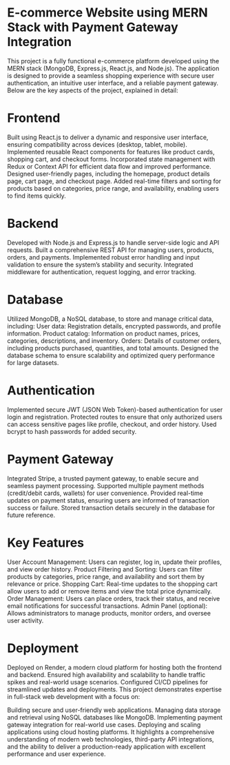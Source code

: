 # E-commerce Website using MERN Stack with Payment Gateway Integration

This project is a fully functional e-commerce platform developed using the MERN stack (MongoDB, Express.js, React.js, and Node.js). The application is designed to provide a seamless shopping experience with secure user authentication, an intuitive user interface, and a reliable payment gateway. Below are the key aspects of the project, explained in detail:

# Frontend

Built using React.js to deliver a dynamic and responsive user interface, ensuring compatibility across devices (desktop, tablet, mobile).
Implemented reusable React components for features like product cards, shopping cart, and checkout forms.
Incorporated state management with Redux or Context API for efficient data flow and improved performance.
Designed user-friendly pages, including the homepage, product details page, cart page, and checkout page.
Added real-time filters and sorting for products based on categories, price range, and availability, enabling users to find items quickly.

# Backend

Developed with Node.js and Express.js to handle server-side logic and API requests.
Built a comprehensive REST API for managing users, products, orders, and payments.
Implemented robust error handling and input validation to ensure the system’s stability and security.
Integrated middleware for authentication, request logging, and error tracking.

# Database

Utilized MongoDB, a NoSQL database, to store and manage critical data, including:
User data: Registration details, encrypted passwords, and profile information.
Product catalog: Information on product names, prices, categories, descriptions, and inventory.
Orders: Details of customer orders, including products purchased, quantities, and total amounts.
Designed the database schema to ensure scalability and optimized query performance for large datasets.

# Authentication

Implemented secure JWT (JSON Web Token)-based authentication for user login and registration.
Protected routes to ensure that only authorized users can access sensitive pages like profile, checkout, and order history.
Used bcrypt to hash passwords for added security.

# Payment Gateway

Integrated Stripe, a trusted payment gateway, to enable secure and seamless payment processing.
Supported multiple payment methods (credit/debit cards, wallets) for user convenience.
Provided real-time updates on payment status, ensuring users are informed of transaction success or failure.
Stored transaction details securely in the database for future reference.

# Key Features

User Account Management: Users can register, log in, update their profiles, and view order history.
Product Filtering and Sorting: Users can filter products by categories, price range, and availability and sort them by relevance or price.
Shopping Cart: Real-time updates to the shopping cart allow users to add or remove items and view the total price dynamically.
Order Management: Users can place orders, track their status, and receive email notifications for successful transactions.
Admin Panel (optional): Allows administrators to manage products, monitor orders, and oversee user activity.

# Deployment

Deployed on Render, a modern cloud platform for hosting both the frontend and backend.
Ensured high availability and scalability to handle traffic spikes and real-world usage scenarios.
Configured CI/CD pipelines for streamlined updates and deployments.
This project demonstrates expertise in full-stack web development with a focus on:

Building secure and user-friendly web applications.
Managing data storage and retrieval using NoSQL databases like MongoDB.
Implementing payment gateway integration for real-world use cases.
Deploying and scaling applications using cloud hosting platforms.
It highlights a comprehensive understanding of modern web technologies, third-party API integrations, and the ability to deliver a production-ready application with excellent performance and user experience.
